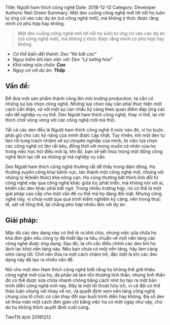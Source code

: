 Title: Người ham thích công nghệ
Date: 2018-12-12
Category: Developer
Authors: Neil Green
Summary: Một dev cuồng công nghệ mới tới nỗi họ luôn tự ứng cử vào các dự án (có công nghệ mới), mà không ý thức được rằng mình có phù hợp hay không.
> Một dev cuồng công nghệ mới tới nỗi họ luôn tự ứng cử vào các dự án (có công nghệ mới), mà không ý thức được rằng mình có phù hợp hay không.

* _Có thể biến đổi thành: Dev "Kẻ bắt cóc"_
* _Nguy hiểm khi làm việc với: Dev "Lý tưởng hóa"_
* _Khả năng sửa chữa: **Cao**_
* _Nguy cơ với dự án: **Thấp**_

## Vấn đề:

Để đưa một sản phẩm thành công lên môi trường production, ta cần có những sự lựa chọn công nghệ. Những lựa chọn này cần phải thực hiện một cách cẩn thận, và với một sự cân nhắc kỹ càng theo quan điểm đáp ứng các vấn đề nghiệp vụ cụ thể. Dev Người ham thích công nghệ, thay vì thế, lại chỉ thích chơi vòng vòng với các công nghệ mới mà thôi.

Tất cả các dev đều là Người ham thích công nghệ ở mức nào đó, vì họ buộc phải giữ cho các kỹ năng của mình được cập nhật. Tuy nhiên,  khi một dev tự làm rối tung trách nhiệm về sự chuyên nghiệp của mình, từ việc lựa chọn các công nghệ có tên rất kêu, đồng thời với mong muốn cá nhân của họ trong việc học hỏi điều mới lạ, khi đó, bạn sẽ kết thúc trong một đống công nghệ lệch lạc rất xa những gì mà nghiệp vụ cần.

Dev Người ham thích công nghệ thường rất dễ thấy trong đám đông. Họ thường xuyên  công khai bênh vực, tán thành một công nghệ mới, nhưng với những lý lẽ(kiến thức) khá nông cạn. Họ cũng thường bất thình lình đổi từ công nghệ này qua công nghệ khác giữa lúc phát triển, mà không nói với ai, khiến các dev khác phải bất ngờ. Trong nhiều trường hợp, nó có thể là một giải pháp cao cấp cho một vấn đề cụ thể mà họ đang đối mặt. Nhưng công nghệ này, vì chưa vượt qua quá trình kiểm nghiệm kỹ càng, nên trong thực tế, xét về tổng thể, lại chẳng phù hợp nhiều lắm với dự án.

## Giải pháp:

Mặc dù các dev dạng này có thể tỏ ra khó chịu, nhưng việc sửa chữa họ khá đơn giản nếu công ty đã thiết lập ra tiêu chuẩn về một nền tảng các công nghệ được ứng dụng. Sau đó, ta chỉ cần điều chỉnh các dev khi họ lệch lạc khỏi nền tảng này. Nếu bạn chưa có một nền tảng, hãy làm càng sớm càng tốt. Chớ nên đưa ra một cách chậm trễ, đặc biệt là khi các dev dạng này đã tạo ra nhiều vấn đề.

Nói cho một dev Ham thích công nghệ biết rằng họ không thể giới thiệu công nghệ mới của họ, đa phần sẽ làm tổn thương tinh thần, nhưng tinh thần đó có thể được sửa chữa nhanh chóng bằng cách nhờ họ tạo ra một bản trình diễn công nghệ mới này. Đây là một lối thoát hữu ích, vì cả đội có thể thảo luận chung với nhau về nó, và quyết định xem nền tảng công nghệ chung của tổ chức có cần thay đổi sau buổi trình diễn hay không. Đa số dev sẽ thỏa mãn một cách đơn giản chỉ bằng việc họ có một ngày như vậy, cho dù họ không thích quyết định cuối cùng.

TienTN dịch 20181212
